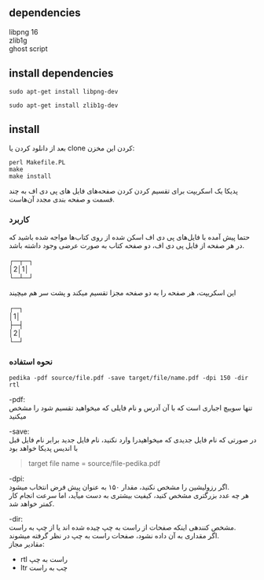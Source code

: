 

## dependencies
libpng 16  
zlib1g  
ghost script  


## install dependencies

```
sudo apt-get install libpng-dev
```

```
sudo apt-get install zlib1g-dev
```

## install

<div direction="rtl">

بعد از دانلود کردن یا clone کردن این مخزن:  

```
perl Makefile.PL
make
make install
```

پدیکا یک اسکریپت برای تقسیم کردن کردن صفحه‌های فایل های پی دی اف به چند قسمت و صفحه بندی مجدد آن‌هاست.

### کاربرد
حتما پیش آمده با فایل‌های پی دی اف‌ اسکن شده از روی کتاب‌ها مواجه شده باشید که در هر صفحه از فایل پی دی اف، دو صفحه کتاب به صورت عرضی وجود داشته باشد.  

┌─┬─┐  
│2│1│  
└─┴─┘  

این اسکریپت، هر صفحه را به دو صفحه مجزا تقسیم میکند و پشت سر هم میچیند

┌─┐  
│1│  
├─┤  
│2│  
└─┘  

### نحوه استفاده

```
pedika -pdf source/file.pdf -save target/file/name.pdf -dpi 150 -dir rtl
```

-pdf:  
تنها سوییچ اجباری است که با آن آدرس و نام فایلی که میخواهید تقسیم شود را مشخص میکنید

-save:  
در صورتی که نام فایل جدیدی که میخواهیدرا وارد نکنید، نام فایل جدید برابر نام فایل قبل با اندیس پدیکا خواهد بود  
> target file name = source/file-pedika.pdf

-dpi:  
اگر رزولیشین را مشخص نکنید، مقدار ۱۵۰ به عنوان پیش فرض انتخاب میشود.  
هر چه عدد بزرگتری مشخص کنید، کیفیت بیشتری به دست میآید، اما سرعت انجام کار کمتر خواهد شد.

-dir:  
مشخص کنندهی اینکه صفحات از راست به چپ چیده شده اند یا از چپ به راست.  
اگر مقداری به آن داده نشود، صفحات راست به چپ در نظر گرفته میشوند.  
مقادیر مجاز:  
 - rtl راست به چپ  
 - ltr چب به راست  

</div>
